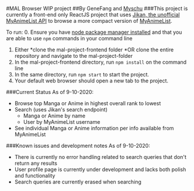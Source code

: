 #MAL Browser WIP project
##By GeneFang and [Myschu](https://github.com/Myschu)
###This project is currently a front-end only ReactJS project that uses [Jikan, the unofficial MyAnimeList API](https://jikan.docs.apiary.io/) to browse a more compact version of [MyAnimeList](https://myanimelist.net/).

To run:
0. Ensure you have [node package manager installed](https://nodejs.org/en/download) and that you are able to use `npm` commands in your command line
1. Either
 *clone the mal-project-frontend folder
 *OR clone the entire repository and navigate to the mal-project-folder
2. In the mal-project-frontend directory, run `npm install` on the command line
3. In the same directory, run `npm start` to start the project. 
4. Your default web browser should open a new tab to the project. 



###Current Status
As of 9-10-2020: 
  - Browse top Manga or Anime in highest overall rank to lowest
  - Search (uses Jikan's search endpoint)
    - Manga or Anime by name
    - User by MyAnimeList username
  - See individual Manga or Anime information per info available from MyAnimeList
  

###Known issues and development notes
As of 9-10-2020:
  - There is currently no error handling related to search queries that don't return any results
  - User profile page is currently under development and lacks both polish and functionality
  - Search queries are currently erased when searching
